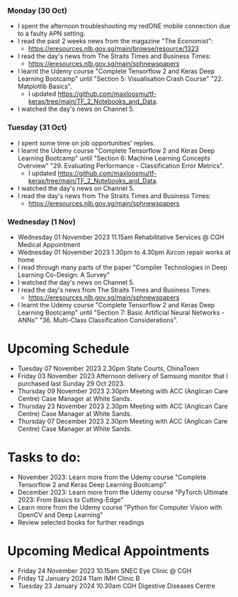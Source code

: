 ### Monday (30 Oct)
- I spent the afternoon troubleshooting my redONE mobile connection due to a faulty APN setting.
- I read the past 2 weeks news from the magazine "The Economist":
    - https://eresources.nlb.gov.sg/main/browse/resource/1323
- I read the day's news from The Straits Times and Business Times:
    - https://eresources.nlb.gov.sg/main/sphnewspapers
- I learnt the Udemy course "Complete Tensorflow 2 and Keras Deep Learning Bootcamp" until "Section 5: Visualisation Crash Course" "22. Matplotlib Basics".
    - I updated https://github.com/maxloosmu/tf-keras/tree/main/TF_2_Notebooks_and_Data.
- I watched the day's news on Channel 5.

### Tuesday (31 Oct)
- I spent some time on job opportunities' replies.
- I learnt the Udemy course "Complete Tensorflow 2 and Keras Deep Learning Bootcamp" until "Section 6: Machine Learning Concepts Overview" "29. Evaluating Performance - Classification Error Metrics".
    - I updated https://github.com/maxloosmu/tf-keras/tree/main/TF_2_Notebooks_and_Data.
- I watched the day's news on Channel 5.
- I read the day's news from The Straits Times and Business Times:
    - https://eresources.nlb.gov.sg/main/sphnewspapers

### Wednesday (1 Nov)
- Wednesday 01 November 2023 11.15am Rehabilitative Services @ CGH Medical Appointment
- Wednesday 01 November 2023 1.30pm to 4.30pm Aircon repair works at home
- I read through many parts of the paper "Compiler Technologies in Deep Learning Co-Design: A Survey"
- I watched the day's news on Channel 5.
- I read the day's news from The Straits Times and Business Times:
    - https://eresources.nlb.gov.sg/main/sphnewspapers
- I learnt the Udemy course "Complete Tensorflow 2 and Keras Deep Learning Bootcamp" until "Section 7: Basic Artificial Neural Networks - ANNs" "36. Multi-Class Classification Considerations".



# Upcoming Schedule
- Tuesday 07 November 2023 2.30pm State Courts, ChinaTown
- Friday 03 November 2023 Afternoon delivery of Samsung monitor that I purchased last Sunday 29 Oct 2023.
- Thursday 09 November 2023 2.30pm Meeting with ACC (Anglican Care Centre) Case Manager at White Sands.
- Thursday 23 November 2023 2.30pm Meeting with ACC (Anglican Care Centre) Case Manager at White Sands.
- Thursday 07 December 2023 2.30pm Meeting with ACC (Anglican Care Centre) Case Manager at White Sands.

# Tasks to do:
- November 2023: Learn more from the Udemy course "Complete Tensorflow 2 and Keras Deep Learning Bootcamp"
- December 2023: Learn more from the Udemy course "PyTorch Ultimate 2023: From Basics to Cutting-Edge"
- Learn more from the Udemy course "Python for Computer Vision with OpenCV and Deep Learning"
- Review selected books for further readings

# Upcoming Medical Appointments
- Friday 24 November 2023 10.15am SNEC Eye Clinic @ CGH
- Friday 12 January 2024 11am IMH Clinic B
- Tuesday 23 January 2024 10.30am CGH Digestive Diseases Centre
